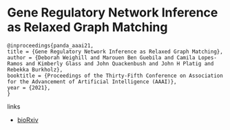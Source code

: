 # Gene Regulatory Network Inference as Relaxed Graph Matching

```
@inproceedings{panda_aaai21,
title = {Gene Regulatory Network Inference as Relaxed Graph Matching},
author = {Deborah Weighill and Marouen Ben Guebila and Camila Lopes-Ramos and Kimberly Glass and John Quackenbush and John H Platig and Rebekka Burkholz},
booktitle = {Proceedings of the Thirty-Fifth Conference on Association for the Advancement of Artificial Intelligence (AAAI)},
year = {2021},
}
```

links
- [bioRxiv](https://www.biorxiv.org/content/10.1101/2020.06.23.167999v2)
